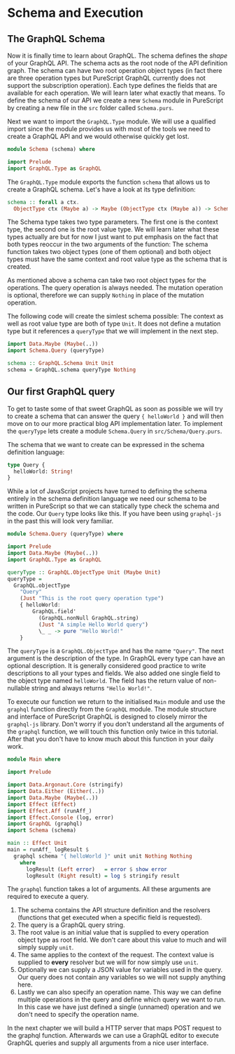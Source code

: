# Schema and Execution

## The GraphQL Schema

Now it is finally time to learn about GraphQL. The schema defines the _shape_ of your GraphQL API. The schema acts as the root node of the API definition graph. The schema can have two root operation object types (in fact there are three operation types but PureScript GraphQL currently does not support the subscription operation). Each type defines the fields that are available for each operation. We will learn later what exactly that means. To define the schema of our API we create a new `Schema` module in PureScript by creating a new file in the `src` folder called `Schema.purs`.

Next we want to import the `GraphQL.Type` module. We will use a qualified import since the module provides us with most of the tools we need to create a GraphQL API and we would otherwise quickly get lost.

```purescript
module Schema (schema) where

import Prelude
import GraphQL.Type as GraphQL
```

The `GraphQL.Type` module exports the function `schema` that allows us to create a GraphQL schema. Let's have a look at its type definition:

```purescript
schema :: forall a ctx.
  ObjectType ctx (Maybe a) -> Maybe (ObjectType ctx (Maybe a)) -> Schema ctx a
```

The Schema type takes two type parameters. The first one is the context type, the second one is the root value type. We will learn later what these types actually are but for now I just want to put emphasis on the fact that both types reoccur in the two arguments of the function: The schema function takes two object types (one of them optional) and both object types must have the same context and root value type as the schema that is created.

As mentioned above a schema can take two root object types for the operations. The query operation is always needed. The mutation operation is optional, therefore we can supply `Nothing` in place of the mutation operation.

The following code will create the simlest schema possible: The context as well as root value type are both of type `Unit`. It does not define a mutation type but it references a `queryType` that we will implement in the next step.

```purescript
import Data.Maybe (Maybe(..))
import Schema.Query (queryType)

schema :: GraphQL.Schema Unit Unit
schema = GraphQL.schema queryType Nothing
```

## Our first GraphQL query

To get to taste some of that sweet GraphQL as soon as possible we will try to create a schema that can answer the query `{ helloWorld }` and will then move on to our more practical blog API implementation later. To implement the `queryType` lets create a module `Schema.Query` in `src/Schema/Query.purs`.

The schema that we want to create can be expressed in the schema definition language:

```graphql
type Query {
  helloWorld: String!
}
```

While a lot of JavaScript projects have turned to defining the schema entirely in the schema definition language we need our schema to be written in PureScript so that we can statically type check the schema and the code. Our `Query` type looks like this. If you have been using `graphql-js` in the past this will look very familiar.

```purescript
module Schema.Query (queryType) where

import Prelude
import Data.Maybe (Maybe(..))
import GraphQL.Type as GraphQL

queryType :: GraphQL.ObjectType Unit (Maybe Unit)
queryType =
  GraphQL.objectType
    "Query"
    (Just "This is the root query operation type")
    { helloWorld:
        GraphQL.field'
          (GraphQL.nonNull GraphQL.string)
          (Just "A simple Hello World query")
          \_ _ -> pure "Hello World!"
    }
```

The `queryType` is a `GraphQL.ObjectType` and has the name `"Query"`. The next argument is the description of the type. In GraphQL every type can have an optional description. It is generally considered good practice to write descriptions to all your types and fields. We also added one single field to the object type named `helloWorld`. The field has the return value of non-nullable string and always returns `"Hello World!"`.

To execute our function we return to the initialised `Main` module and use the `graphql` function directly from the `GraphQL` module. The module structure and interface of PureScript GraphQL is designed to closely mirror the `graphql-js` library. Don't worry if you don't understand all the arguments of the `graphql` function, we will touch this function only twice in this tutorial. After that you don't have to know much about this function in your daily work.

```purescript
module Main where

import Prelude

import Data.Argonaut.Core (stringify)
import Data.Either (Either(..))
import Data.Maybe (Maybe(..))
import Effect (Effect)
import Effect.Aff (runAff_)
import Effect.Console (log, error)
import GraphQL (graphql)
import Schema (schema)

main :: Effect Unit
main = runAff_ logResult $
  graphql schema "{ helloWorld }" unit unit Nothing Nothing
    where
      logResult (Left error)   = error $ show error
      logResult (Right result) = log $ stringify result
```

The `graphql` function takes a lot of arguments. All these arguments are required to execute a query.

1. The schema contains the API structure definition and the resolvers (functions that get executed when a specific field is requested).
2. The query is a GraphQL query string.
3. The root value is an initial value that is supplied to every operation object type as root field. We don't care about this value to much and will simply supply `unit`.
4. The same applies to the context of the request. The context value is supplied to **every** resolver but we will for now simply use `unit`.
5. Optionally we can supply a JSON value for variables used in the query. Our query does not contain any variables so we will not supply anything here.
6. Lastly we can also specify an operation name. This way we can define multiple operations in the query and define which query we want to run. In this case we have just defined a single (unnamed) operation and we don't need to specify the operation name.

In the next chapter we will build a HTTP server that maps POST request to the graphql function. Afterwards we can use a GraphQL editor to execute GraphQL queries and supply all arguments from a nice user interface.
